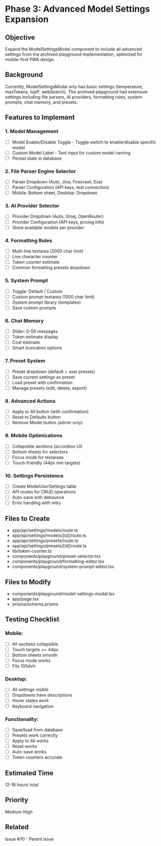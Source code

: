 # Phase 3: Advanced Model Settings Expansion

## Objective
Expand the ModelSettingsModal component to include all advanced settings from the archived playground implementation, optimized for mobile-first PWA design.

## Background
Currently, ModelSettingsModal only has basic settings (temperature, maxTokens, topP, webSearch). The archived playground had extensive settings including file parsers, AI providers, formatting rules, system prompts, chat memory, and presets.

## Features to Implement

### 1. Model Management
- [ ] Model Enable/Disable Toggle - Toggle switch to enable/disable specific model
- [ ] Custom Model Label - Text input for custom model naming
- [ ] Persist state in database

### 2. File Parser Engine Selector
- [ ] Parser Dropdown (Auto, Jina, Firecrawl, Exa)
- [ ] Parser Configuration (API keys, test connection)
- [ ] Mobile: Bottom sheet, Desktop: Dropdown

### 3. AI Provider Selector
- [ ] Provider Dropdown (Auto, Groq, OpenRouter)
- [ ] Provider Configuration (API keys, pricing info)
- [ ] Show available models per provider

### 4. Formatting Rules
- [ ] Multi-line textarea (2000 char limit)
- [ ] Live character counter
- [ ] Token counter estimate
- [ ] Common formatting presets dropdown

### 5. System Prompt
- [ ] Toggle: Default / Custom
- [ ] Custom prompt textarea (1000 char limit)
- [ ] System prompt library (templates)
- [ ] Save custom prompts

### 6. Chat Memory
- [ ] Slider: 0-50 messages
- [ ] Token estimate display
- [ ] Cost estimate
- [ ] Smart truncation options

### 7. Preset System
- [ ] Preset dropdown (default + user presets)
- [ ] Save current settings as preset
- [ ] Load preset with confirmation
- [ ] Manage presets (edit, delete, export)

### 8. Advanced Actions
- [ ] Apply to All button (with confirmation)
- [ ] Reset to Defaults button
- [ ] Remove Model button (admin only)

### 9. Mobile Optimizations
- [ ] Collapsible sections (accordion UI)
- [ ] Bottom sheets for selectors
- [ ] Focus mode for textareas
- [ ] Touch-friendly (44px min targets)

### 10. Settings Persistence
- [ ] Create ModelUserSettings table
- [ ] API routes for CRUD operations
- [ ] Auto-save with debounce
- [ ] Error handling with retry

## Files to Create

- app/api/settings/models/route.ts
- app/api/settings/models/[id]/route.ts
- app/api/settings/presets/route.ts
- app/api/settings/presets/[id]/route.ts
- lib/token-counter.ts
- components/playground/preset-selector.tsx
- components/playground/formatting-editor.tsx
- components/playground/system-prompt-editor.tsx

## Files to Modify

- components/playground/model-settings-modal.tsx
- app/page.tsx
- prisma/schema.prisma

## Testing Checklist

### Mobile:
- [ ] All sections collapsible
- [ ] Touch targets >= 44px
- [ ] Bottom sheets smooth
- [ ] Focus mode works
- [ ] Fits 100dvh

### Desktop:
- [ ] All settings visible
- [ ] Dropdowns have descriptions
- [ ] Hover states work
- [ ] Keyboard navigation

### Functionality:
- [ ] Save/load from database
- [ ] Presets work correctly
- [ ] Apply to All works
- [ ] Reset works
- [ ] Auto-save works
- [ ] Token counters accurate

## Estimated Time
12-16 hours total

## Priority
Medium-High

## Related
Issue #70 - Parent issue

